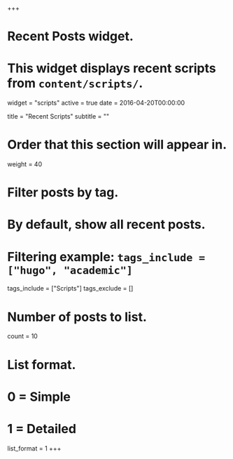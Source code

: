 +++
# Recent Posts widget.
# This widget displays recent scripts from `content/scripts/`.
widget = "scripts"
active = true
date = 2016-04-20T00:00:00

title = "Recent Scripts"
subtitle = ""

# Order that this section will appear in.
weight = 40

# Filter posts by tag.
#  By default, show all recent posts.
#  Filtering example: `tags_include = ["hugo", "academic"]`
tags_include = ["Scripts"]
tags_exclude = []

# Number of posts to list.
count = 10

# List format.
#   0 = Simple
#   1 = Detailed
list_format = 1
+++

